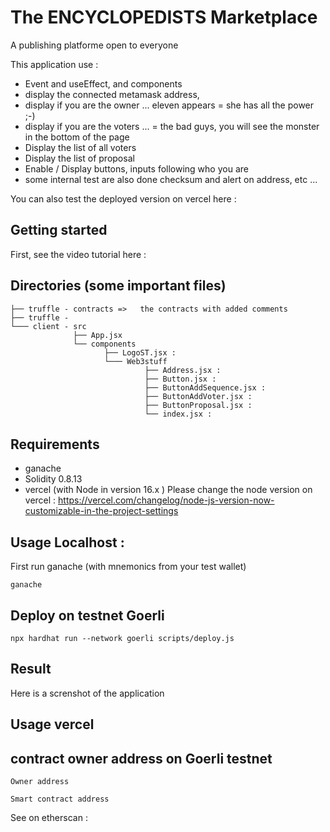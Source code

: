 # The ENCYCLOPEDISTS Marketplace

A publishing platforme open to everyone 

This application use : 
* Event and useEffect, and components 
* display the connected metamask address, 
* display if you are the owner ...  eleven appears = she has all the power ;-)
* display if you are the voters ... = the bad guys, you will see the monster in the bottom of the page 
* Display the list of all voters 
* Display the list of proposal 
* Enable / Display buttons, inputs following who you are
* some internal test are also done checksum and alert on address, etc ... 

You can also test the deployed version on vercel here : 
## Getting started 

First, see the video tutorial here : 

## Directories (some important files)
```
├── truffle - contracts =>   the contracts with added comments 
├── truffle - 
└─── client - src 
              ├── App.jsx    
              └── components 
                     ├── LogoST.jsx :  
                     └─── Web3stuff
                              ├── Address.jsx : 
                              ├── Button.jsx : 
                              ├── ButtonAddSequence.jsx : 
                              ├── ButtonAddVoter.jsx : 
                              ├── ButtonProposal.jsx : 
                              └── index.jsx : 
```                              

## Requirements 

* ganache 
* Solidity 0.8.13
* vercel (with Node in version 16.x )
Please change the node version on vercel : 
https://vercel.com/changelog/node-js-version-now-customizable-in-the-project-settings


## Usage Localhost : 

First run ganache (with mnemonics from your test wallet)
```
ganache
```

## Deploy on testnet Goerli 
```
npx hardhat run --network goerli scripts/deploy.js
```

## Result

Here is a screnshot of the application 

## Usage vercel 

## contract owner address on Goerli testnet 
```
Owner address

Smart contract address

```
See on etherscan : 